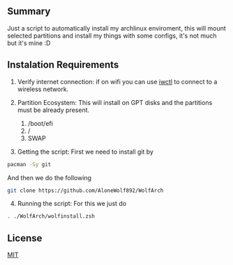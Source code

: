 ## Summary
Just a script to automatically install my archlinux enviroment, this will mount selected partitions and install my things with some configs, it's not much but it's mine :D
## Instalation Requirements

1. Verify internet connection: if on wifi you can use [iwctl](https://wiki.archlinux.org/title/Iwd#iwctl) to connect to a wireless network.

2. Partition Ecosystem: This will install on GPT disks and the partitions must be already present.
    1. /boot/efi 
    2. /
    3. SWAP

3. Getting the script: First we need to install git by
```zsh
pacman -Sy git
```
And then we do the following
```zsh
git clone https://github.com/AloneWolf892/WolfArch
```

4. Running the script: For this we just do
```zsh
. ./WolfArch/wolfinstall.zsh
```

## License
[MIT](https://choosealicense.com/licenses/mit/)